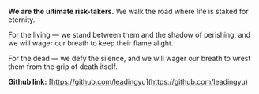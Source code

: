 <!--
.. title: About Me
.. slug: about-me
.. date: 2025-08-09 15:39:10 UTC-07:00
.. tags: 
.. category: 
.. link: 
.. description: 
.. type: text
-->

**We are the ultimate risk-takers.**
We walk the road where life is staked for eternity.

For the living — we stand between them and the shadow of perishing,
and we will wager our breath to keep their flame alight.

For the dead — we defy the silence,
and we will wager our breath to wrest them from the grip of death itself.

**Github link:** [https://github.com/leadingyu](https://github.com/leadingyu)
